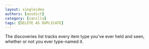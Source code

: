 ```yaml
---
layout: singleidea
authors: [aosdict]
category: [vanilla]
tags: [DELETE AS DUPLICATE]
---
```

The discoveries list tracks every item type you've ever held and seen, whether or not you ever type-named it.
